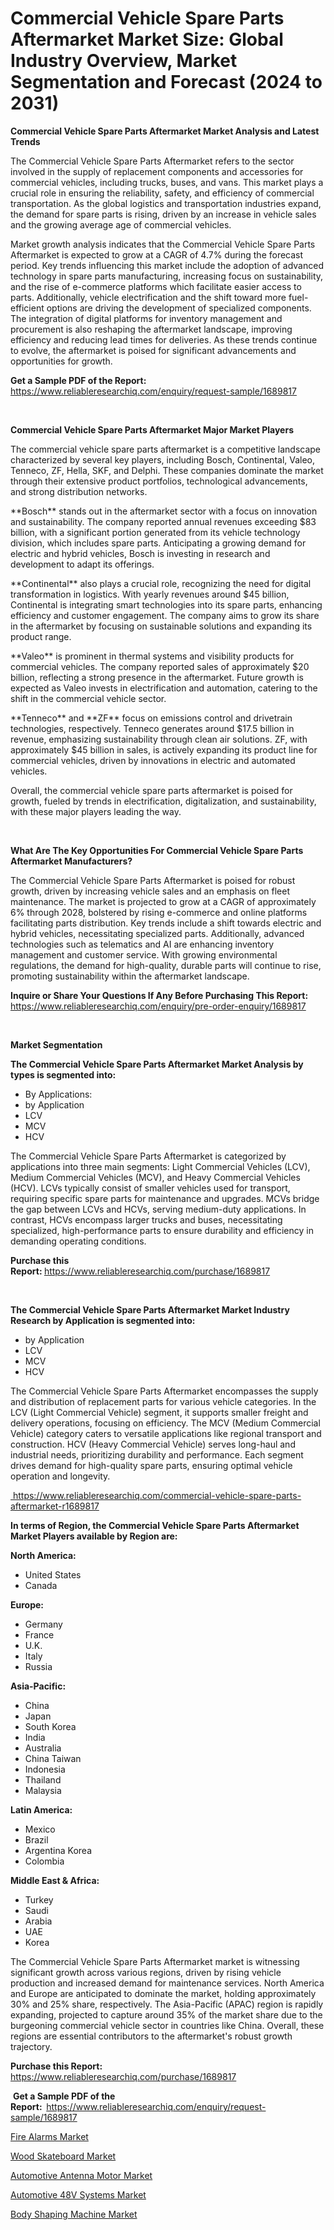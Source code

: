 <p><h1>Commercial Vehicle Spare Parts Aftermarket Market Size: Global Industry Overview, Market Segmentation and Forecast (2024 to 2031)</h1></p><p><strong>Commercial Vehicle Spare Parts Aftermarket Market Analysis and Latest Trends</strong></p>
<p><p>The Commercial Vehicle Spare Parts Aftermarket refers to the sector involved in the supply of replacement components and accessories for commercial vehicles, including trucks, buses, and vans. This market plays a crucial role in ensuring the reliability, safety, and efficiency of commercial transportation. As the global logistics and transportation industries expand, the demand for spare parts is rising, driven by an increase in vehicle sales and the growing average age of commercial vehicles.</p><p>Market growth analysis indicates that the Commercial Vehicle Spare Parts Aftermarket is expected to grow at a CAGR of 4.7% during the forecast period. Key trends influencing this market include the adoption of advanced technology in spare parts manufacturing, increasing focus on sustainability, and the rise of e-commerce platforms which facilitate easier access to parts. Additionally, vehicle electrification and the shift toward more fuel-efficient options are driving the development of specialized components. The integration of digital platforms for inventory management and procurement is also reshaping the aftermarket landscape, improving efficiency and reducing lead times for deliveries. As these trends continue to evolve, the aftermarket is poised for significant advancements and opportunities for growth.</p></p>
<p><strong>Get a Sample PDF of the Report:&nbsp;</strong> <a href="https://www.reliableresearchiq.com/enquiry/request-sample/1689817?utm_campaign=1141&utm_medium=2&utm_source=Github&utm_content=ia&utm_term=17102024&utm_id=commercial-vehicle-spare-parts-aftermarket">https://www.reliableresearchiq.com/enquiry/request-sample/1689817</a></p>
<p>&nbsp;</p>
<p><strong>Commercial Vehicle Spare Parts Aftermarket Major Market Players</strong></p>
<p><p>The commercial vehicle spare parts aftermarket is a competitive landscape characterized by several key players, including Bosch, Continental, Valeo, Tenneco, ZF, Hella, SKF, and Delphi. These companies dominate the market through their extensive product portfolios, technological advancements, and strong distribution networks.</p><p>**Bosch** stands out in the aftermarket sector with a focus on innovation and sustainability. The company reported annual revenues exceeding $83 billion, with a significant portion generated from its vehicle technology division, which includes spare parts. Anticipating a growing demand for electric and hybrid vehicles, Bosch is investing in research and development to adapt its offerings.</p><p>**Continental** also plays a crucial role, recognizing the need for digital transformation in logistics. With yearly revenues around $45 billion, Continental is integrating smart technologies into its spare parts, enhancing efficiency and customer engagement. The company aims to grow its share in the aftermarket by focusing on sustainable solutions and expanding its product range.</p><p>**Valeo** is prominent in thermal systems and visibility products for commercial vehicles. The company reported sales of approximately $20 billion, reflecting a strong presence in the aftermarket. Future growth is expected as Valeo invests in electrification and automation, catering to the shift in the commercial vehicle sector.</p><p>**Tenneco** and **ZF** focus on emissions control and drivetrain technologies, respectively. Tenneco generates around $17.5 billion in revenue, emphasizing sustainability through clean air solutions. ZF, with approximately $45 billion in sales, is actively expanding its product line for commercial vehicles, driven by innovations in electric and automated vehicles.</p><p>Overall, the commercial vehicle spare parts aftermarket is poised for growth, fueled by trends in electrification, digitalization, and sustainability, with these major players leading the way.</p></p>
<p>&nbsp;</p>
<p><strong>What Are The Key Opportunities For Commercial Vehicle Spare Parts Aftermarket Manufacturers?</strong></p>
<p><p>The Commercial Vehicle Spare Parts Aftermarket is poised for robust growth, driven by increasing vehicle sales and an emphasis on fleet maintenance. The market is projected to grow at a CAGR of approximately 6% through 2028, bolstered by rising e-commerce and online platforms facilitating parts distribution. Key trends include a shift towards electric and hybrid vehicles, necessitating specialized parts. Additionally, advanced technologies such as telematics and AI are enhancing inventory management and customer service. With growing environmental regulations, the demand for high-quality, durable parts will continue to rise, promoting sustainability within the aftermarket landscape.</p></p>
<p><strong>Inquire or Share Your Questions If Any Before Purchasing This Report:</strong> <a href="https://www.reliableresearchiq.com/enquiry/pre-order-enquiry/1689817?utm_campaign=1141&utm_medium=2&utm_source=Github&utm_content=ia&utm_term=17102024&utm_id=commercial-vehicle-spare-parts-aftermarket">https://www.reliableresearchiq.com/enquiry/pre-order-enquiry/1689817</a></p>
<p>&nbsp;</p>
<p><strong>Market Segmentation</strong></p>
<p><strong>The Commercial Vehicle Spare Parts Aftermarket Market Analysis by types is segmented into:</strong></p>
<p><ul><li>By Applications:</li><li>by Application</li><li>LCV</li><li>MCV</li><li>HCV</li></ul></p>
<p><p>The Commercial Vehicle Spare Parts Aftermarket is categorized by applications into three main segments: Light Commercial Vehicles (LCV), Medium Commercial Vehicles (MCV), and Heavy Commercial Vehicles (HCV). LCVs typically consist of smaller vehicles used for transport, requiring specific spare parts for maintenance and upgrades. MCVs bridge the gap between LCVs and HCVs, serving medium-duty applications. In contrast, HCVs encompass larger trucks and buses, necessitating specialized, high-performance parts to ensure durability and efficiency in demanding operating conditions.</p></p>
<p><strong>Purchase this Report:&nbsp;</strong><a href="https://www.reliableresearchiq.com/purchase/1689817?utm_campaign=1141&utm_medium=2&utm_source=Github&utm_content=ia&utm_term=17102024&utm_id=commercial-vehicle-spare-parts-aftermarket">https://www.reliableresearchiq.com/purchase/1689817</a></p>
<p>&nbsp;</p>
<p><strong>The Commercial Vehicle Spare Parts Aftermarket Market Industry Research by Application is segmented into:</strong></p>
<p><ul><li>by Application</li><li>LCV</li><li>MCV</li><li>HCV</li></ul></p>
<p><p>The Commercial Vehicle Spare Parts Aftermarket encompasses the supply and distribution of replacement parts for various vehicle categories. In the LCV (Light Commercial Vehicle) segment, it supports smaller freight and delivery operations, focusing on efficiency. The MCV (Medium Commercial Vehicle) category caters to versatile applications like regional transport and construction. HCV (Heavy Commercial Vehicle) serves long-haul and industrial needs, prioritizing durability and performance. Each segment drives demand for high-quality spare parts, ensuring optimal vehicle operation and longevity.</p></p>
<p><a href="https://www.reliableresearchiq.com/commercial-vehicle-spare-parts-aftermarket-r1689817?utm_campaign=1141&utm_medium=2&utm_source=Github&utm_content=ia&utm_term=17102024&utm_id=commercial-vehicle-spare-parts-aftermarket">&nbsp;https://www.reliableresearchiq.com/commercial-vehicle-spare-parts-aftermarket-r1689817</a></p>
<p><strong>In terms of Region, the Commercial Vehicle Spare Parts Aftermarket Market Players available by Region are:</strong></p>
<p>
    <p> <strong> North America: </strong>
        <ul>
            <li>United States</li>
            <li>Canada</li>
        </ul>
        </p> 
    <p> <strong> Europe: </strong>
        <ul>
            <li>Germany</li>
            <li>France</li>
            <li>U.K.</li>
            <li>Italy</li>
            <li>Russia</li>
        </ul>
        </p> 
    <p> <strong> Asia-Pacific: </strong>
        <ul>
            <li>China</li>
            <li>Japan</li>
            <li>South Korea</li>
            <li>India</li>
            <li>Australia</li>
            <li>China Taiwan</li>
            <li>Indonesia</li>
            <li>Thailand</li>
            <li>Malaysia</li>
        </ul>
        </p> 
    <p> <strong> Latin America: </strong>
        <ul>
            <li>Mexico</li>
            <li>Brazil</li>
            <li>Argentina Korea</li>
            <li>Colombia</li>
        </ul>
        </p> 
    <p> <strong> Middle East & Africa: </strong>
        <ul>
            <li>Turkey</li>
            <li>Saudi</li>
            <li>Arabia</li>
            <li>UAE</li>
            <li>Korea</li>
        </ul>
    </p>
    </p>
<p><p>The Commercial Vehicle Spare Parts Aftermarket market is witnessing significant growth across various regions, driven by rising vehicle production and increased demand for maintenance services. North America and Europe are anticipated to dominate the market, holding approximately 30% and 25% share, respectively. The Asia-Pacific (APAC) region is rapidly expanding, projected to capture around 35% of the market share due to the burgeoning commercial vehicle sector in countries like China. Overall, these regions are essential contributors to the aftermarket's robust growth trajectory.</p></p>
<p><strong>Purchase this Report: </strong><a href="https://www.reliableresearchiq.com/purchase/1689817?utm_campaign=1141&utm_medium=2&utm_source=Github&utm_content=ia&utm_term=17102024&utm_id=commercial-vehicle-spare-parts-aftermarket">https://www.reliableresearchiq.com/purchase/1689817</a></p>
<p>&nbsp;<strong>Get a Sample PDF of the Report:&nbsp;&nbsp;</strong><a href="https://www.reliableresearchiq.com/enquiry/request-sample/1689817?utm_campaign=1141&utm_medium=2&utm_source=Github&utm_content=ia&utm_term=17102024&utm_id=commercial-vehicle-spare-parts-aftermarket">https://www.reliableresearchiq.com/enquiry/request-sample/1689817</a></p>
<p><strong></strong></p>
<p><p><a href="https://issuu.com/reportprime-2/docs/fire-alarms-market-size-2030.pptx_b7ed6f859a8044?utm_campaign=1141&utm_medium=2&utm_source=Github&utm_content=ia&utm_term=17102024&utm_id=commercial-vehicle-spare-parts-aftermarket">Fire Alarms Market</a></p><p><a href="https://www.linkedin.com/pulse/wood-skateboard-market-segmentation-in-depth-analysis-kidsteenagersadults-kisnc?utm_campaign=1141&utm_medium=2&utm_source=Github&utm_content=ia&utm_term=17102024&utm_id=commercial-vehicle-spare-parts-aftermarket">Wood Skateboard Market</a></p><p><a href="https://github.com/connerzahlerb92c/Market-Research-Report-List-1/blob/main/automotive-antenna-motor-market.md?utm_campaign=1141&utm_medium=2&utm_source=Github&utm_content=ia&utm_term=17102024&utm_id=commercial-vehicle-spare-parts-aftermarket">Automotive Antenna Motor Market</a></p><p><a href="https://github.com/caylabradq/Market-Research-Report-List-1/blob/main/automotive-48v-systems-market.md?utm_campaign=1141&utm_medium=2&utm_source=Github&utm_content=ia&utm_term=17102024&utm_id=commercial-vehicle-spare-parts-aftermarket">Automotive 48V Systems Market</a></p><p><a href="https://www.linkedin.com/pulse/emerging-trends-body-shaping-machine-market-global-outlook-future-ikpxc?utm_campaign=1141&utm_medium=2&utm_source=Github&utm_content=ia&utm_term=17102024&utm_id=commercial-vehicle-spare-parts-aftermarket">Body Shaping Machine Market</a></p></p>